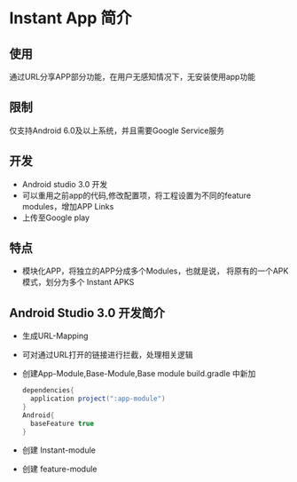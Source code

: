 # Instant App 简介

## 使用
通过URL分享APP部分功能，在用户无感知情况下，无安装使用app功能

## 限制
仅支持Android 6.0及以上系统，并且需要Google Service服务

## 开发
- Android studio 3.0 开发
- 可以重用之前app的代码,修改配置项，将工程设置为不同的feature modules，增加APP Links
- 上传至Google play

## 特点
- 模块化APP，将独立的APP分成多个Modules，也就是说， 将原有的一个APK模式，划分为多个 Instant APKS

## Android Studio 3.0 开发简介
- 生成URL-Mapping
- 可对通过URL打开的链接进行拦截，处理相关逻辑
- 创建App-Module,Base-Module,Base module build.gradle 中新加

  ```gradle
  dependencies{
    application project(":app-module")
  }
  Android{
    baseFeature true
  }
  ```
- 创建 Instant-module

- 创建 feature-module
